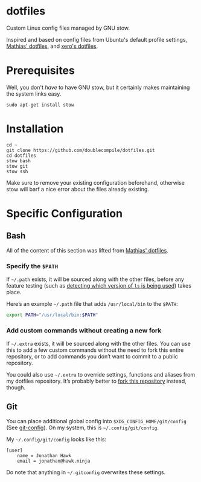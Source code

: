 # dotfiles
Custom Linux config files managed by GNU stow.

Inspired and based on config files from Ubuntu's default profile settings, [Mathias' dotfiles](https://github.com/mathiasbynens/dotfiles), and [xero's dotfiles](https://github.com/xero/dotfiles).

# Prerequisites

Well, you don't *have* to have GNU stow, but it certainly makes maintaining the system links easy.

```shell
sudo apt-get install stow
```

# Installation

```shell
cd ~
git clone https://github.com/doublecompile/dotfiles.git
cd dotfiles
stow bash
stow git
stow ssh
```

Make sure to remove your existing configuration beforehand, otherwise stow will barf a nice error about the files already existing.

# Specific Configuration

## Bash

All of the content of this section was lifted from [Mathias' dotfiles](https://github.com/mathiasbynens/dotfiles).

### Specify the `$PATH`

If `~/.path` exists, it will be sourced along with the other files, before any feature testing (such as [detecting which version of `ls` is being used](https://github.com/mathiasbynens/dotfiles/blob/aff769fd75225d8f2e481185a71d5e05b76002dc/.aliases#L21-26)) takes place.

Here’s an example `~/.path` file that adds `/usr/local/bin` to the `$PATH`:

```bash
export PATH="/usr/local/bin:$PATH"
```

### Add custom commands without creating a new fork

If `~/.extra` exists, it will be sourced along with the other files. You can use this to add a few custom commands without the need to fork this entire repository, or to add commands you don’t want to commit to a public repository.

You could also use `~/.extra` to override settings, functions and aliases from my dotfiles repository. It’s probably better to [fork this repository](https://github.com/doublecompile/dotfiles/fork) instead, though.

## Git

You can place additional global config into `$XDG_CONFIG_HOME/git/config` (See [git-config](https://git-scm.com/docs/git-config#FILES)). On my system, this is `~/.config/git/config`.

My `~/.config/git/config` looks like this:

```
[user]
	name = Jonathan Hawk
	email = jonathan@hawk.ninja
```

Do note that anything in `~/.gitconfig` overwrites these settings.
